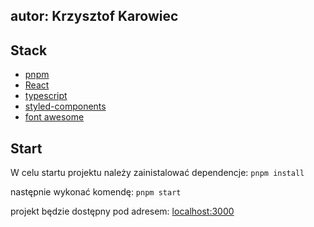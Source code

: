 ## autor: Krzysztof Karowiec
## Stack
- [pnpm](https://pnpm.io/)
- [React](https://react.dev/)
- [typescript](https://www.typescriptlang.org/)
- [styled-components](https://styled-components.com/)
- [font awesome](https://fontawesome.com/)

## Start

W celu startu projektu należy zainistalować dependencje:
```pnpm install```

następnie wykonać komendę:
```pnpm start```

projekt będzie dostępny pod adresem:
[localhost:3000](http://localhost:3000/)
